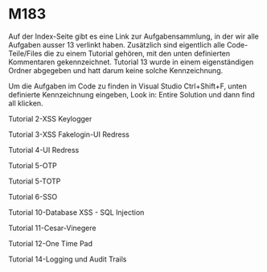 # M183

Auf der Index-Seite gibt es eine Link zur Aufgabensammlung, in der wir alle Aufgaben ausser 13 verlinkt haben.
Zusätzlich sind eigentlich alle Code-Teile/Files die zu einem Tutorial gehören, mit den unten definierten Kommentaren gekennzeichnet.
Tutorial 13 wurde in einem eigenständigen Ordner abgegeben und hatt darum keine solche Kennzeichnung.

Um die Aufgaben im Code zu finden in Visual Studio Ctrl+Shift+F, unten definierte Kennzeichnung eingeben, 
Look in: Entire Solution und dann find all klicken.

Tutorial 2-XSS Keylogger

Tutorial 3-XSS Fakelogin-UI Redress

Tutorial 4-UI Redress

Tutorial 5-OTP

Tutorial 5-TOTP

Tutorial 6-SSO

Tutorial 10-Database XSS - SQL Injection

Tutorial 11-Cesar-Vinegere

Tutorial 12-One Time Pad

Tutorial 14-Logging und Audit Trails
